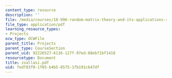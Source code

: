 ```yaml
---
content_type: resource
description: ''
file: /media/courses/18-996-random-matrix-theory-and-its-applications-spring-2004/fedf83f01f05b4b585751fb191c647df_zsallasi.pdf
file_type: application/pdf
learning_resource_types:
- Projects
ocw_type: OCWFile
parent_title: Projects
parent_type: CourseSection
parent_uid: 92226527-6116-127f-97ed-88eb71bf1418
resourcetype: Document
title: zsallasi.pdf
uid: fedf83f0-1f05-b4b5-8575-1fb191c647df
---
```

